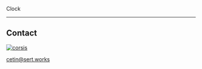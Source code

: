 Clock

----

## Contact

[![corsis]](https://github.com/corsis/)

[cetin@sert.works](mailto:cetin@sert.works)

[corsis]: http://portfusion.sourceforge.net/i/l100.png "Corsis Research"
